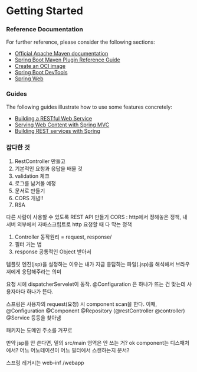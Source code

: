 # Getting Started

### Reference Documentation
For further reference, please consider the following sections:

* [Official Apache Maven documentation](https://maven.apache.org/guides/index.html)
* [Spring Boot Maven Plugin Reference Guide](https://docs.spring.io/spring-boot/docs/2.4.1/maven-plugin/reference/html/)
* [Create an OCI image](https://docs.spring.io/spring-boot/docs/2.4.1/maven-plugin/reference/html/#build-image)
* [Spring Boot DevTools](https://docs.spring.io/spring-boot/docs/2.4.1/reference/htmlsingle/#using-boot-devtools)
* [Spring Web](https://docs.spring.io/spring-boot/docs/2.4.1/reference/htmlsingle/#boot-features-developing-web-applications)

### Guides
The following guides illustrate how to use some features concretely:

* [Building a RESTful Web Service](https://spring.io/guides/gs/rest-service/)
* [Serving Web Content with Spring MVC](https://spring.io/guides/gs/serving-web-content/)
* [Building REST services with Spring](https://spring.io/guides/tutorials/bookmarks/)

### 잡다한 것

1. RestController 만들고
2. 기본적인 요청과 응답을 배울 것
3. validation 체크
4. 로그를 남겨볼 예정
5. 문서로 만들기
6. CORS 개념!!
7. RSA 

다른 사람이 사용할 수 있도록 REST API 만들기
CORS : http에서 정해놓은 정책, 내 서버 외부에서 자바스크립트로 http 요청할 때 다 막는 정책

1. Controller 동작원리 = request, response/
2. 필터 거는 법
3. response 공통적인 Object 받아서 

템플릿 엔진(jsp)을 설정하는 이유는 내가 지금 응답하는 파일(.jsp)을 해석해서 브라우저에게 응답해주라는 의미 

요청 시에 dispatcherServelet이 동작.
@Configuration 은 하나가 뜨는 건 맞는데 사용자마다 하나가 뜬다.

스프링은 사용자의 request(요청) 시 component scan을 한다. 
이때, @Configuration @Component @Repository (@restController @controller) 
@Service  등등을 찾아냄

패키지는 도메인 주소를 거꾸로

만약 jsp를 안 쓴다면, 밑의 src/main 영역은 안 쓰는 거? ok
component는 디스패처에서? 
어느 어노테이션이 어느 필터에서 스캔하는지 문서?

 스프링 레거시는 web-inf /webapp

